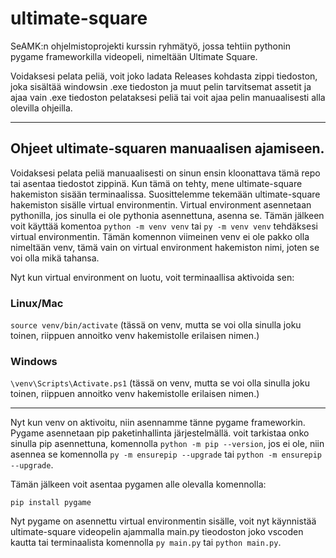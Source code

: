 # ultimate-square

SeAMK:n ohjelmistoprojekti kurssin ryhmätyö, jossa tehtiin pythonin pygame frameworkilla videopeli, nimeltään Ultimate Square.

Voidaksesi pelata peliä, voit joko ladata Releases kohdasta zippi tiedoston, joka sisältää windowsin .exe tiedoston ja muut pelin tarvitsemat assetit ja ajaa vain .exe tiedoston pelataksesi peliä tai voit ajaa pelin manuaalisesti alla olevilla ohjeilla.

---

## Ohjeet ultimate-squaren manuaalisen ajamiseen.

Voidaksesi pelata peliä manuaalisesti on sinun ensin kloonattava tämä repo tai asentaa tiedostot zippinä. Kun tämä on tehty, mene ultimate-square hakemiston sisään terminaalissa. Suosittelemme tekemään ultimate-square hakemiston sisälle virtual environmentin. Virtual environment asennetaan pythonilla, jos sinulla ei ole pythonia asennettuna, asenna se. Tämän jälkeen voit käyttää komentoa `python -m venv venv` tai `py -m venv venv` tehdäksesi virtual environmentin. Tämän komennon viimeinen venv ei ole pakko olla nimeltään venv, tämä vain on virtual environment hakemiston nimi, joten se voi olla mikä tahansa.

Nyt kun virtual environment on luotu, voit terminaallisa aktivoida sen:

### Linux/Mac

`source venv/bin/activate` (tässä on venv, mutta se voi olla sinulla joku toinen, riippuen annoitko venv hakemistolle erilaisen nimen.)

### Windows

`\venv\Scripts\Activate.ps1` (tässä on venv, mutta se voi olla sinulla joku toinen, riippuen annoitko venv hakemistolle erilaisen nimen.)

---

Nyt kun venv on aktivoitu, niin asennamme tänne pygame frameworkin. Pygame asennetaan pip paketinhallinta järjestelmällä. voit tarkistaa onko sinulla pip asennettuna, komennolla `python -m pip --version`, jos ei ole, niin asennea se komennolla `py -m ensurepip --upgrade` tai `python -m ensurepip --upgrade`.

Tämän jälkeen voit asentaa pygamen alle olevalla komennolla:

`pip install pygame`

Nyt pygame on asennettu virtual environmentin sisälle, voit nyt käynnistää ultimate-square videopelin ajammalla main.py tieodoston joko vscoden kautta tai terminaalista komennolla `py main.py` tai `python main.py`.
